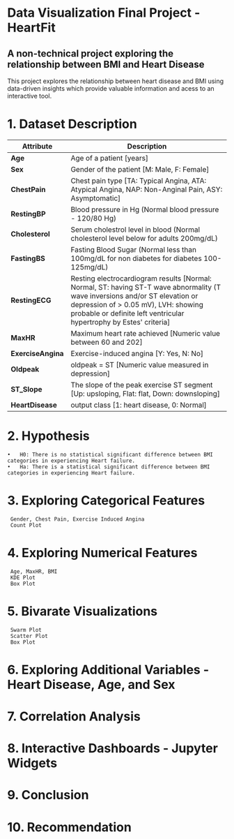 # Data Visualization Final Project - HeartFit
## A non-technical project exploring the relationship between BMI and Heart Disease

This project explores the relationship between heart disease and BMI using data-driven insights which provide valuable information and acess to an interactive tool.

# 1. Dataset Description
<table>
<thead><tr>
<th>Attribute</th>
<th>Description</th>
</tr>
</thead>
<tbody>
<tr>
<td><strong>Age</strong></td>
<td>Age of a patient [years]</td>
</tr>
<tr>
<td><strong>Sex</strong></td>
<td>Gender of the patient [M: Male, F: Female]</td>
</tr>
<tr>
<td><strong>ChestPain</strong></td>
<td>Chest pain type [TA: Typical Angina, ATA: Atypical Angina, NAP: Non-Anginal Pain, ASY: Asymptomatic]</td>
</tr>
<tr>
<td><strong>RestingBP</strong></td>
<td>Blood pressure in Hg (Normal blood pressure - 120/80 Hg)</td>
</tr>
<tr>
<td><strong>Cholesterol</strong></td>
<td>Serum cholestrol level in blood (Normal cholesterol level below for adults 200mg/dL)</td>
</tr>
<tr>
<td><strong>FastingBS</strong></td>
<td>Fasting Blood Sugar (Normal less than 100mg/dL for non diabetes for diabetes 100-125mg/dL)</td>
</tr>
<tr>
<td><strong>RestingECG</strong></td>
<td>Resting electrocardiogram results [Normal: Normal, ST: having ST-T wave abnormality (T wave inversions and/or ST elevation or depression of &gt; 0.05 mV), LVH: showing probable or definite left ventricular hypertrophy by Estes' criteria]</td>
</tr>
<tr>
<td><strong>MaxHR</strong></td>
<td>Maximum heart rate achieved [Numeric value between 60 and 202]</td>
</tr>
<tr>
<td><strong>ExerciseAngina</strong></td>
<td>Exercise-induced angina [Y: Yes, N: No]</td>
</tr>
<tr>
<td><strong>Oldpeak</strong></td>
<td>oldpeak = ST [Numeric value measured in depression]</td>
</tr>
<tr>
<td><strong>ST_Slope</strong></td>
<td>The slope of the peak exercise ST segment [Up: upsloping, Flat: flat, Down: downsloping]</td>
</tr>
<tr>
<td><strong>HeartDisease</strong></td>
<td>output class [1: heart disease, 0: Normal]</td>
</tr>
</tbody>
</table>

# 2. Hypothesis
    •	H0: There is no statistical significant difference between BMI categories in experiencing Heart failure.
    •	Ha: There is a statistical significant difference between BMI categories in experiencing Heart failure.

# 3. Exploring Categorical Features
     Gender, Chest Pain, Exercise Induced Angina
     Count Plot
     
# 4. Exploring Numerical Features
     Age, MaxHR, BMI
     KDE Plot
     Box Plot
     
# 5. Bivarate Visualizations
     Swarm Plot
     Scatter Plot
     Box Plot
# 6. Exploring Additional Variables - Heart Disease, Age, and Sex
# 7. Correlation Analysis
# 8. Interactive Dashboards - Jupyter Widgets
# 9. Conclusion
# 10. Recommendation


